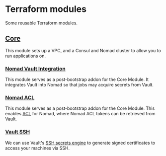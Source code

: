 # Terraform modules

Some reusable Terraform modules.

## [Core](modules/core)

This module sets up a VPC, and a Consul and Nomad cluster to allow you to run applications on.

### [Nomad Vault Integration](nomad-vault-integration)

This module serves as a post-bootstrap addon for the Core Module. It integrates Vault into Nomad
so that jobs may acquire secrets from Vault.

### [Nomad ACL](nomad-acl)

This module serves as a post-bootstrap addon for the Core Module. This enables
[ACL](https://www.nomadproject.io/guides/acl.html) for Nomad, where Nomad ACL tokens can be
retrieved from Vault.

### [Vault SSH](vault-ssh)

We can use Vault's
[SSH secrets engine](https://www.vaultproject.io/docs/secrets/ssh/signed-ssh-certificates.html) to
generate signed certificates to access your machines via SSH.

<!--
## Traefik

Built on the core module, this module provisions load balancers on top of a Traefik reverse proxy
to expose your applications running on your Nomad cluster to the internet.

(Coming soon) -->
